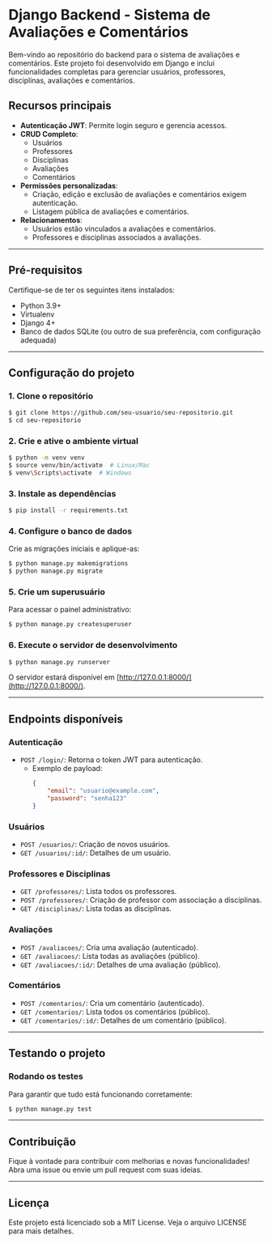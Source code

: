 # Django Backend - Sistema de Avaliações e Comentários

Bem-vindo ao repositório do backend para o sistema de avaliações e comentários. Este projeto foi desenvolvido em Django e inclui funcionalidades completas para gerenciar usuários, professores, disciplinas, avaliações e comentários.

## **Recursos principais**

- **Autenticação JWT**: Permite login seguro e gerencia acessos.
- **CRUD Completo**:
  - Usuários
  - Professores
  - Disciplinas
  - Avaliações
  - Comentários
- **Permissões personalizadas**:
  - Criação, edição e exclusão de avaliações e comentários exigem autenticação.
  - Listagem pública de avaliações e comentários.
- **Relacionamentos**:
  - Usuários estão vinculados a avaliações e comentários.
  - Professores e disciplinas associados a avaliações.

---

## **Pré-requisitos**

Certifique-se de ter os seguintes itens instalados:

- Python 3.9+
- Virtualenv
- Django 4+
- Banco de dados SQLite (ou outro de sua preferência, com configuração adequada)

---

## **Configuração do projeto**

### **1. Clone o repositório**

```bash
$ git clone https://github.com/seu-usuario/seu-repositorio.git
$ cd seu-repositorio
```

### **2. Crie e ative o ambiente virtual**

```bash
$ python -m venv venv
$ source venv/bin/activate  # Linux/Mac
$ venv\Scripts\activate  # Windows
```

### **3. Instale as dependências**

```bash
$ pip install -r requirements.txt
```

### **4. Configure o banco de dados**

Crie as migrações iniciais e aplique-as:

```bash
$ python manage.py makemigrations
$ python manage.py migrate
```

### **5. Crie um superusuário**

Para acessar o painel administrativo:

```bash
$ python manage.py createsuperuser
```

### **6. Execute o servidor de desenvolvimento**

```bash
$ python manage.py runserver
```

O servidor estará disponível em [http://127.0.0.1:8000/](http://127.0.0.1:8000/).

---

## **Endpoints disponíveis**

### **Autenticação**
- `POST /login/`: Retorna o token JWT para autenticação.
  - Exemplo de payload:
    ```json
    {
        "email": "usuario@example.com",
        "password": "senha123"
    }
    ```

### **Usuários**
- `POST /usuarios/`: Criação de novos usuários.
- `GET /usuarios/:id/`: Detalhes de um usuário.

### **Professores e Disciplinas**
- `GET /professores/`: Lista todos os professores.
- `POST /professores/`: Criação de professor com associação a disciplinas.
- `GET /disciplinas/`: Lista todas as disciplinas.

### **Avaliações**
- `POST /avaliacoes/`: Cria uma avaliação (autenticado).
- `GET /avaliacoes/`: Lista todas as avaliações (público).
- `GET /avaliacoes/:id/`: Detalhes de uma avaliação (público).

### **Comentários**
- `POST /comentarios/`: Cria um comentário (autenticado).
- `GET /comentarios/`: Lista todos os comentários (público).
- `GET /comentarios/:id/`: Detalhes de um comentário (público).

---

## **Testando o projeto**

### **Rodando os testes**

Para garantir que tudo está funcionando corretamente:

```bash
$ python manage.py test
```

---

## **Contribuição**

Fique à vontade para contribuir com melhorias e novas funcionalidades! Abra uma issue ou envie um pull request com suas ideias.

---

## **Licença**

Este projeto está licenciado sob a MIT License. Veja o arquivo LICENSE para mais detalhes.

